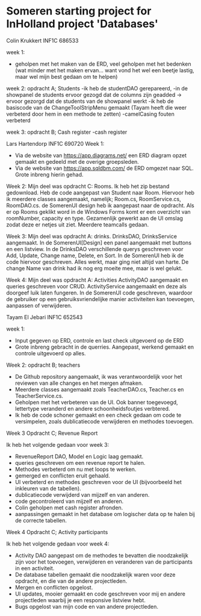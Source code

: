 # Someren starting project for InHolland project 'Databases'
Colin Krukkert
INF1C
686533

week 1: 
- geholpen met het maken van de ERD, veel geholpen met het bedenken (wat minder met het maken ervan... want vond het wel een beetje lastig, maar wel mijn best gedaan om te helpen)

week 2: opdracht A; Students
-ik heb de studentDAO gerepareerd, 
-in de showpanel de students ervoor gezogd dat de columns zijn geadded -> ervoor gezorgd dat de students van de showpanel werkt
-ik heb de basiscode van de ChangeToolStripMenu gemaakt (Tayam heeft die weer verbeterd door hem in een methode te zetten) 
-camelCasing fouten verbeterd 

week 3: opdracht B; Cash register
-cash register

Lars Hartendorp 
INF1C
690720
Week 1: 
- Via de website van https://app.diagrams.net/ een ERD diagram opzet gemaakt en gedeeld met de overige groepsleden. 
- Via de website van https://app.sqldbm.com/ de ERD omgezet naar SQL. Grote inbreng hierin gehad. 


Week 2: 
Mijn deel was opdracht C: Rooms.
Ik heb het zip bestand gedownload. Heb de code aangepast van Student naar Room. Hiervoor heb ik meerdere classes aangemaakt, 
namelijk; Room.cs, RoomService.cs, RoomDAO.cs. de SomerenUI design heb ik aangepast naar de opdracht. Als er op Rooms geklikt word
in de Windows Forms komt er een overzicht van roomNumber, capacity en type. Gezamenlijk gewerkt aan de UI omslag zodat deze er netjes uit ziet. 
Meerdere teamcalls gedaan.


Week 3:
Mijn deel was opdracht A: drinks. 
DrinksDAO, DrinksService aangemaakt. In de SomerenUI[Design] een panel aangemaakt met buttons en een listview. 
In de DrinksDAO verschillende querys geschreven voor Add, Update, Change name, Delete, en Sort. 
In de SomerenUI heb ik de code hiervoor geschreven. Alles werkt, maar ging niet altijd van harte. 
De change Name van drink had ik nog erg moeite mee, maar is wel gelukt. 

Week 4:
Mijn deel was opdracht A: Activities
ActivityDAO aangemaakt en queries geschreven voor CRUD. 
ActivityService aangemaakt en deze als doorgeef luik laten fungeren. 
In de SomerenUI code geschreven, waardoor de gebruiker op een gebruiksvriendelijke manier activiteiten kan toevoegen, aanpassen of verwijderen. 

Tayam El Jebari
INF1C
652543

week 1:
- Input gegeven op ERD, controle en last check uitgevoerd op de ERD
- Grote inbreng gebracht in de querries. Aangepast, werkend gemaakt en controle uitgevoerd op alles.

Week 2: opdracht B; teachers
- De Github repository aangemaakt, ik was verantwoordelijk voor het reviewen van alle changes en het mergen afmaken.
- Meerdere classes aangemaakt zoals TeacherDAO.cs, Teacher.cs en TeacherService.cs. 
- Geholpen met het verbeteren van de UI. Ook banner toegevoegd, lettertype veranderd en andere schoonheidsfoutjes verbtered.
- Ik heb de code schoner gemaakt en een check gedaan om code te versimpelen, zoals dublicatiecode verwijderen en methodes toevoegen.

Week 3 Opdracht C; Revenue Report

Ik heb het volgende gedaan voor week 3:
- RevenueReport DAO, Model en Logic laag gemaakt.
- queries geschreven om een revenue report te halen.
- Methodes verbeterd om nu met loops te werken.
- gemerged en conflicten eruit gehaald.
- UI verbeterd en methodes geschreven voor de UI (bijvoorbeeld het inkleuren van de tabellen).
- dublicatiecode verwijderd van mijzelf en van anderen.
- code gecontroleerd van mijzelf en anderen.
- Colin geholpen met cash register afronden.
- aanpassingen gemaakt in het database om logischer data op te halen bij de correcte tabellen.

Week 4 Opdracht C; Activity participants

Ik heb het volgende gedaan voor week 4:
- Activity DAO aangepast om de methodes te bevatten die noodzakelijk zijn voor het toevoegen, verwijderen en veranderen van de participants in een activiteit.
- De database tabellen gemaakt die noodzakelijk waren voor deze opdracht, en die van de andere projectleden.
- Mergen en conflicten opgelost.
- UI updates, mooier gemaakt en code geschreven voor mij en andere projectleden waarbij je een responsive listview hebt.
- Bugs opgelost van mijn code en van andere projectleden.





